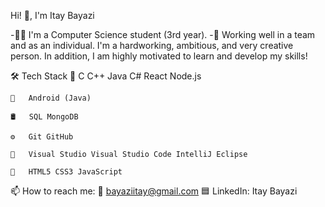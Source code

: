 Hi! 👋, I'm Itay Bayazi

   -👨‍🎓 I'm a Computer Science student (3rd year).
   -💪 Working well in a team and as an individual. 
       I'm a hardworking, ambitious, and very creative person.
       In addition, I am highly motivated to learn and develop my skills!
 
🛠  Tech Stack
    🧰   C C++ Java C# React Node.js

    📲   Android (Java)

    🛢   SQL MongoDB

    ⚙️   Git GitHub

    🔧   Visual Studio Visual Studio Code IntelliJ Eclipse 

    🎨   HTML5 CSS3 JavaScript
    
📫 How to reach me: 
       📧 bayaziitay@gmail.com
       🟦 LinkedIn: Itay Bayazi
